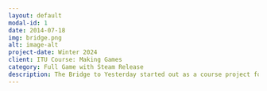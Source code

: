 ```yaml
---
layout: default
modal-id: 1
date: 2014-07-18
img: bridge.png
alt: image-alt
project-date: Winter 2024
client: ITU Course: Making Games
category: Full Game with Steam Release
description: The Bridge to Yesterday started out as a course project for Making Games. In January 2024 the game was showcased at Copenhagen Gaming Week, and won the student showcase, earning us tickets to Nordic Game Conference in Malmö in May 2024, where we got to display our game along many amazing professionally made games. I worked as a game programmer on this project, working mainly on movement, camera, and puzzle mechanics. \n Link to Steam: https://store.steampowered.com/app/2786840/The_Bridge_to_Yesterday/
---
```

